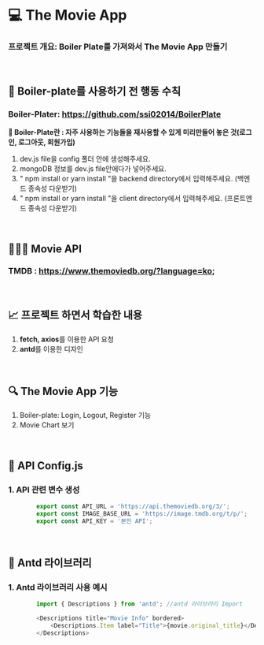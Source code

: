 # 💻 The Movie App
### 프로젝트 개요: Boiler Plate를 가져와서 The Movie App 만들기

<br>

## 🔖 Boiler-plate를 사용하기 전 행동 수칙
### Boiler-Plater: https://github.com/ssi02014/BoilerPlate
**👋 Boiler-Plate란 : 자주 사용하는 기능들을 재사용할 수 있게 미리만들어 놓은 것(로그인, 로그아웃, 회원가입)**
1. dev.js file을 config 폴더 안에 생성해주세요.
2. mongoDB 정보를 dev.js file안에다가 넣어주세요.
3. " npm install or yarn install "을 backend directory에서 입력해주세요. (백엔드 종속성 다운받기)
4. " npm install or yarn install "을 client directory에서 입력해주세요. (프론트엔드 종속성 다운받기)

<br>

## 👨🏻‍💻 Movie API
### **TMDB** : https://www.themoviedb.org/?language=ko;

<br>

## 📈 프로젝트 하면서 학습한 내용
1. **fetch, axios**를 이용한 API 요청
2. **antd**를 이용한 디자인


<br>

## 🔍 The Movie App 기능
1. Boiler-plate: Login, Logout, Register 기능
2. Movie Chart 보기

<br>

## 🏃 API Config.js
### 1. API 관련 변수 생성
```javascript
        export const API_URL = 'https://api.themoviedb.org/3/';
        export const IMAGE_BASE_URL = 'https://image.tmdb.org/t/p/';
        export const API_KEY = '본인 API';
```

<br>

## 🏃 Antd 라이브러리
### 1. Antd 라이브러리 사용 예시
```javascript
        import { Descriptions } from 'antd'; //antd 라이브러리 Import

        <Descriptions title="Movie Info" bordered>
            <Descriptions.Item label="Title">{movie.original_title}</Descriptions.Item>
        </Descriptions>
```

<br>

